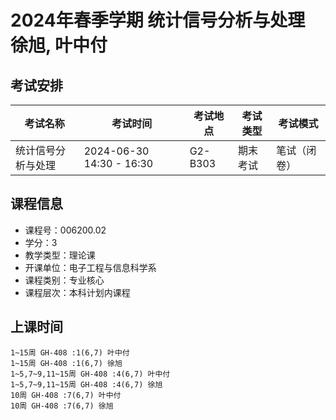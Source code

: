 # 2024年春季学期 统计信号分析与处理 徐旭, 叶中付




## 考试安排

| 考试名称 | 考试时间 | 考试地点 | 考试类型 | 考试模式 |
| -------- | -------- | -------- | -------- | -------- |
| 统计信号分析与处理 | 2024-06-30 14:30 - 16:30 | G2-B303 | 期末考试 | 笔试（闭卷） |





## 课程信息

- 课程号：006200.02
- 学分：3
- 教学类型：理论课
- 开课单位：电子工程与信息科学系
- 课程类别：专业核心
- 课程层次：本科计划内课程

## 上课时间

```
1~15周 GH-408 :1(6,7) 叶中付
1~15周 GH-408 :1(6,7) 徐旭
1~5,7~9,11~15周 GH-408 :4(6,7) 叶中付
1~5,7~9,11~15周 GH-408 :4(6,7) 徐旭
10周 GH-408 :7(6,7) 叶中付
10周 GH-408 :7(6,7) 徐旭
```


